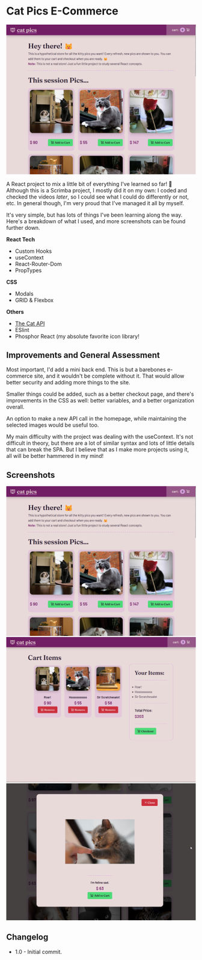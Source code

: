 # Cat Pics E-Commerce

![](<./public/thmb (3).png>)

A React project to mix a little bit of everything I've learned so far! 🎉
Although this is a Scrimba project, I mostly did it on my own: I coded and checked the videos _later_, so I could see what I could do differently or not, etc. In general though, I'm very proud that I've managed it all by myself.

It's very simple, but has lots of things I've been learning along the way. Here's a breakdown of what I used, and more screenshots can be found further down.

**React Tech**

-   Custom Hooks
-   useContext
-   React-Router-Dom
-   PropTypes

**CSS**

-   Modals
-   GRID & Flexbox

**Others**

-   [The Cat API](https://thecatapi.com/)
-   ESlint
-   Phosphor React (my absolute favorite icon library!

## Improvements and General Assessment

Most important, I'd add a mini back end. This is but a barebones e-commerce site, and it wouldn't be complete without it. That would allow better security and adding more things to the site.

Smaller things could be added, such as a better checkout page, and there's improvements in the CSS as well: better variables, and a better organization overall.

An option to make a new API call in the homepage, while maintaining the selected images would be useful too.

My main difficulty with the project was dealing with the useContext. It's not difficult in theory, but there are a lot of similar syntax and lots of little details that can break the SPA. But I believe that as I make more projects using it, all will be better hammered in my mind!
<br>

## Screenshots

![](<./public/thmb (3).png>)
![](<./public/thmb (2).png>)
![](<./public/thmb (1).png>)

## Changelog

-   1.0 - Initial commit.
